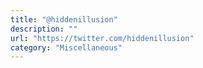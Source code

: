 ```yaml
---
title: "@hiddenillusion"
description: ""
url: "https://twitter.com/hiddenillusion"
category: "Miscellaneous"
---
```

